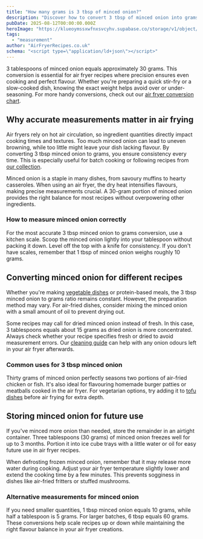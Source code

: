 ```yaml
---
title: "How many grams is 3 tbsp of minced onion?"
description: "Discover how to convert 3 tbsp of minced onion into grams for precise air fryer recipes. Get accurate measurements in seconds!"
pubDate: 2025-08-12T00:00:00.000Z
heroImage: "https://klueoymssxwfnxsvcyhv.supabase.co/storage/v1/object/public/md/how-many-grams-is-3-tbsp-minced-onion-4238ef3a.webp"
tags:
  - "measurement"
author: "AirFryerRecipes.co.uk"
schema: "<script type=\"application/ld+json\"></script>"
---
```


<p>3 tablespoons of minced onion equals approximately 30 grams. This conversion is essential for air fryer recipes where precision ensures even cooking and perfect flavour. Whether you're preparing a quick stir-fry or a slow-cooked dish, knowing the exact weight helps avoid over or under-seasoning. For more handy conversions, check out our <a href=https://www.airfryerrecipe.co.uk/air-fryer-conversion-chart>air fryer conversion chart</a>.</p>

<h2>Why accurate measurements matter in air frying</h2>  
<p>Air fryers rely on hot air circulation, so ingredient quantities directly impact cooking times and textures. Too much minced onion can lead to uneven browning, while too little might leave your dish lacking flavour. By converting 3 tbsp minced onion to grams, you ensure consistency every time. This is especially useful for batch cooking or following recipes from <a href=https://www.airfryerrecipe.co.uk/recipes>our collection</a>.</p>  

<p>Minced onion is a staple in many dishes, from savoury muffins to hearty casseroles. When using an air fryer, the dry heat intensifies flavours, making precise measurements crucial. A 30-gram portion of minced onion provides the right balance for most recipes without overpowering other ingredients.</p>  

<h3>How to measure minced onion correctly</h3>  
<p>For the most accurate 3 tbsp minced onion to grams conversion, use a kitchen scale. Scoop the minced onion lightly into your tablespoon without packing it down. Level off the top with a knife for consistency. If you don't have scales, remember that 1 tbsp of minced onion weighs roughly 10 grams.</p>  

<h2>Converting minced onion for different recipes</h2>  
<p>Whether you're making <a href=https://www.airfryerrecipe.co.uk/recipe-category/vegetables>vegetable dishes</a> or protein-based meals, the 3 tbsp minced onion to grams ratio remains constant. However, the preparation method may vary. For air-fried dishes, consider mixing the minced onion with a small amount of oil to prevent drying out.</p>  

<p>Some recipes may call for dried minced onion instead of fresh. In this case, 3 tablespoons equals about 15 grams as dried onion is more concentrated. Always check whether your recipe specifies fresh or dried to avoid measurement errors. Our <a href=https://www.airfryerrecipe.co.uk/air-fryer-cleaner>cleaning guide</a> can help with any onion odours left in your air fryer afterwards.</p>  

<h3>Common uses for 3 tbsp minced onion</h3>  
<p>Thirty grams of minced onion perfectly seasons two portions of air-fried chicken or fish. It's also ideal for flavouring homemade burger patties or meatballs cooked in the air fryer. For vegetarian options, try adding it to <a href=https://www.airfryerrecipe.co.uk/recipe-category/tofu>tofu dishes</a> before air frying for extra depth.</p>  

<h2>Storing minced onion for future use</h2>  
<p>If you've minced more onion than needed, store the remainder in an airtight container. Three tablespoons (30 grams) of minced onion freezes well for up to 3 months. Portion it into ice cube trays with a little water or oil for easy future use in air fryer recipes.</p>  

<p>When defrosting frozen minced onion, remember that it may release more water during cooking. Adjust your air fryer temperature slightly lower and extend the cooking time by a few minutes. This prevents sogginess in dishes like air-fried fritters or stuffed mushrooms.</p>  

<h3>Alternative measurements for minced onion</h3>  
<p>If you need smaller quantities, 1 tbsp minced onion equals 10 grams, while half a tablespoon is 5 grams. For larger batches, 6 tbsp equals 60 grams. These conversions help scale recipes up or down while maintaining the right flavour balance in your air fryer creations.</p>